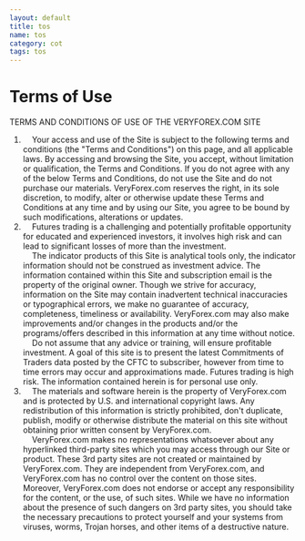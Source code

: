 ```yaml
---
layout: default
title: tos
name: tos
category: cot
tags: tos
---
```


Terms of Use
====================


TERMS AND CONDITIONS OF USE OF THE VERYFOREX.COM SITE  

1. &nbsp; &nbsp; Your access and use of the Site is subject to the following terms and conditions (the "Terms and Conditions") on this page, and all applicable laws. By accessing and browsing the Site, you accept, without limitation or qualification, the Terms and Conditions. If you do not agree with any of the below Terms and Conditions, do not use the Site and do not purchase our materials. VeryForex.com reserves the right, in its sole discretion, to modify, alter or otherwise update these Terms and Conditions at any time and by using our Site, you agree to be bound by such modifications, alterations or updates.  
2. &nbsp; &nbsp; Futures trading is a challenging and potentially profitable opportunity for educated and experienced investors, it involves high risk and can lead to significant losses of more than the investment.  
&nbsp; &nbsp; The indicator products of this Site is analytical tools only, the indicator information should not be construed as investment advice. The information contained within this Site and subscription email is the property of the original owner. Though we strive for accuracy, information on the Site may contain inadvertent technical inaccuracies or typographical errors, we make no guarantee of accuracy, completeness, timeliness or availability. VeryForex.com may also make improvements and/or changes in the products and/or the programs/offers described in this information at any time without notice.  
&nbsp; &nbsp; Do not assume that any advice or training, will ensure profitable investment. A goal of this site is to present the latest Commitments of Traders data posted by the CFTC to subscriber, however from time to time errors may occur and approximations made. Futures trading is high risk. The information contained herein is for personal use only.  
3. &nbsp; &nbsp; The materials and software herein is the property of VeryForex.com and is protected by U.S. and international copyright laws. Any redistribution of this information is strictly prohibited, don't duplicate, publish, modify or otherwise distribute the material on this site without obtaining prior written consent by VeryForex.com.   
&nbsp; &nbsp; VeryForex.com makes no representations whatsoever about any hyperlinked third-party sites which you may access through our Site or product. These 3rd party sites are not created or maintained by VeryForex.com. They are independent from VeryForex.com, and VeryForex.com has no control over the content on those sites. Moreover, VeryForex.com does not endorse or accept any responsibility for the content, or the use, of such sites. While we have no information about the presence of such dangers on 3rd party sites, you should take the necessary precautions to protect yourself and your systems from viruses, worms, Trojan horses, and other items of a destructive nature.  
